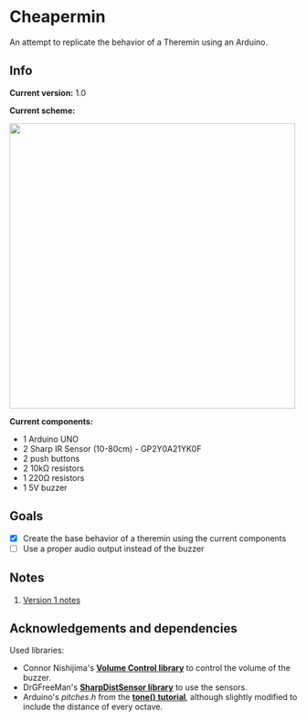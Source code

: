# Cheapermin
An attempt to replicate the behavior of a Theremin using an Arduino.

## Info
**Current version:** 1.0

**Current scheme:**

<img src = "https://github.com/NexusrexDev/Cheapermin/blob/main/img/cheaperemin_v1.png" width = "500">

**Current components:**
- 1 Arduino UNO
- 2 Sharp IR Sensor (10-80cm) - GP2Y0A21YK0F
- 2 push buttons
- 2 10kΩ resistors
- 1 220Ω resistors
- 1 5V buzzer

## Goals
- [x] Create the base behavior of a theremin using the current components
- [ ] Use a proper audio output instead of the buzzer

## Notes
1. [Version 1 notes](https://github.com/NexusrexDev/Cheapermin/blob/main/docs/notes_v1.md)

## Acknowledgements and dependencies
Used libraries:
- Connor Nishijima's [**Volume Control library**](https://github.com/connornishijima/arduino-volume1) to control the volume of the buzzer.
- DrGFreeMan's [**SharpDistSensor library**](https://github.com/DrGFreeman/SharpDistSensor) to use the sensors.
- Arduino's *pitches.h* from the [**tone() tutorial**](https://docs.arduino.cc/built-in-examples/digital/toneMelody), although slightly modified to include the distance of every octave.
